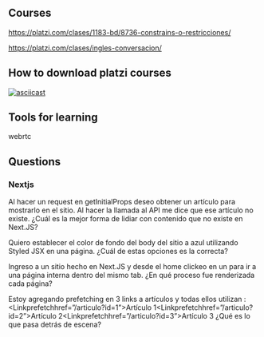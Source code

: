 ## Courses

https://platzi.com/clases/1183-bd/8736-constrains-o-restricciones/

https://platzi.com/clases/ingles-conversacion/

## How to download platzi courses

[![asciicast](https://cdn-b-east.streamable.com/image/el3xb_first.jpg?token=f7VbJ1WUmUaIpBCXWNXEEQ&expires=1550444421)](https://cdn-b-east.streamable.com/video/mp4/el3xb.mp4?token=VIMgDATVRryNxVF05g4HIg&expires=1550444324)

## Tools for learning

webrtc

## Questions

### Nextjs

Al hacer un request en getInitialProps deseo obtener un artículo para mostrarlo en el sitio. Al hacer la llamada al API me dice que ese artículo no existe. ¿Cuál es la mejor forma de lidiar con contenido que no existe en Next.JS?

Quiero establecer el color de fondo del body del sitio a azul utilizando Styled JSX en una página. ¿Cuál de estas opciones es la correcta?

Ingreso a un sitio hecho en Next.JS y desde el home clickeo en un <Link> para ir a una página interna dentro del mismo tab. ¿En qué proceso fue renderizada cada página?

Estoy agregando prefetching en 3 links a artículos y todas ellos utilizan <Link prefetch>:
<Linkprefetchhref=”/articulo?id=1”><a>Artículo 1</a></Link><Linkprefetchhref=”/articulo?id=2”><a>Artículo 2</a></Link><Linkprefetchhref=”/articulo?id=3”><a>Artículo 3</a></Link>
¿Qué es lo que pasa detrás de escena?
